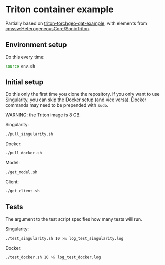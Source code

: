 # Triton container example

Partially based on [triton-torchgeo-gat-example](https://github.com/lgray/triton-torchgeo-gat-example),
with elements from [cmssw:HeterogeneousCore/SonicTriton](https://github.com/cms-sw/cmssw/tree/master/HeterogeneousCore/SonicTriton).

## Environment setup

Do this every time:
```bash
source env.sh
```

## Initial setup

Do this only the first time you clone the repository.
If you only want to use Singularity, you can skip the Docker setup (and vice versa).
Docker commands may need to be prepended with `sudo`.

WARNING: the Triton image is 8 GB.

Singularity:
```bash
./pull_singularity.sh
```

Docker:
```bash
./pull_docker.sh
```

Model:
```bash
./get_model.sh
```

Client:
```bash
./get_client.sh
```

## Tests

The argument to the test script specifies how many tests will run.

Singularity:
```bash
./test_singularity.sh 10 >& log_test_singularity.log
```

Docker:
```bash
./test_docker.sh 10 >& log_test_docker.log
```
